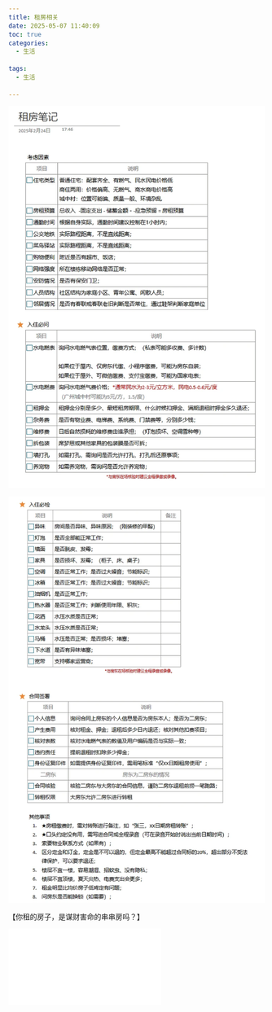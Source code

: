 ```yaml
---
title: 租房相关
date: 2025-05-07 11:40:09
toc: true
categories:
  - 生活

tags:
  - 生活

---
```



![](租房相关/461a51e783ebf7a18a4e3fe91d3558e6492164612%201.png)

![](租房相关/fb972fcbcad09d76a672463945580147492164612%201.png)

【你租的房子，是谋财害命的串串房吗？】
<iframe src="//player.bilibili.com/player.html?isOutside=true&aid=1505522953&bvid=BV1JD421M7Fd&cid=1578195293&p=1" scrolling="no" border="0" frameborder="no" framespacing="0" allowfullscreen="true"></iframe>

